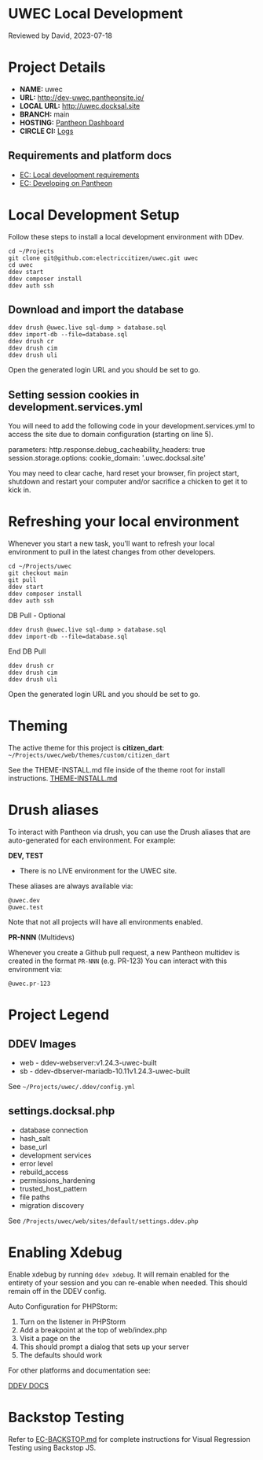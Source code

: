 UWEC Local Development
=============================
Reviewed by David, 2023-07-18

# Project Details
- **NAME:** uwec 
- **URL:** http://dev-uwec.pantheonsite.io/
- **LOCAL URL:** http://uwec.docksal.site
- **BRANCH:** main
- **HOSTING:** [Pantheon Dashboard](https://dashboard.pantheon.io/sites/dfeadf45-ac5d-48f4-a701-c121589cff0e#dev/code)
- **CIRCLE CI:** [Logs](https://app.circleci.com/pipelines/github/electriccitizen/uwec)

## Requirements and platform docs

- [EC: Local development requirements](https://docs.google.com/document/d/1_yeISu5bW5637TCeXByi82LUUfD1jeeSDHh5IeiPz4o/edit?usp=sharing)
- [EC: Developing on Pantheon](https://docs.google.com/document/d/1oTBHep57WENbf8PnM4LSn2Zx6x5EKA1rSYDEMvBEsUY/edit)


# Local Development Setup

Follow these steps to install a local development environment with DDev.

```
cd ~/Projects
git clone git@github.com:electriccitizen/uwec.git uwec
cd uwec
ddev start
ddev composer install
ddev auth ssh
```

## Download and import the database

```
ddev drush @uwec.live sql-dump > database.sql
ddev import-db --file=database.sql
ddev drush cr
ddev drush cim
ddev drush uli
```

Open the generated login URL and you should be set to go.

## Setting session cookies in development.services.yml
You will need to add the following code in your development.services.yml to access the site due to domain configuration (starting on line 5).

parameters:
  http.response.debug_cacheability_headers: true
  session.storage.options:
    cookie_domain: '.uwec.docksal.site'

You may need to clear cache, hard reset your browser, fin project start, shutdown and restart your computer and/or sacrifice a chicken to get it to kick in.

# Refreshing your local environment
Whenever you start a new task, you'll want to refresh your local environment to pull in the latest changes from other developers.

```
cd ~/Projects/uwec
git checkout main
git pull
ddev start
ddev composer install
ddev auth ssh
```

DB Pull - Optional
```
ddev drush @uwec.live sql-dump > database.sql
ddev import-db --file=database.sql
```
End DB Pull

```
ddev drush cr
ddev drush cim
ddev drush uli
```

Open the generated login URL and you should be set to go.

# Theming
The active theme for this project is **citizen_dart**:
`~/Projects/uwec/web/themes/custom/citizen_dart`

See the THEME-INSTALL.md file inside of the theme root for install instructions.
[THEME-INSTALL.md](/web/themes/citizen_dart/THEME-INSTALL.md)

# Drush aliases

To interact with Pantheon via drush, you can use the Drush aliases that are auto-generated for each environment. For example:

**DEV, TEST**

* There is no LIVE environment for the UWEC site.

These aliases are always available via:

```
@uwec.dev
@uwec.test
```
Note that not all projects will have all environments enabled.

**PR-NNN** (Multidevs) 

Whenever you create a Github pull request, a new Pantheon multidev is created in the format `PR-NNN`  (e.g. PR-123) You can interact with this environment via:

```
@uwec.pr-123
```

# Project Legend

## DDEV Images
- web - ddev-webserver:v1.24.3-uwec-built
- sb - ddev-dbserver-mariadb-10.11v1.24.3-uwec-built

See `~/Projects/uwec/.ddev/config.yml`

## settings.docksal.php
- database connection
- hash_salt
- base_url
- development services
- error level
- rebuild_access
- permissions_hardening
- trusted_host_pattern
- file paths
- migration discovery

See `/Projects/uwec/web/sites/default/settings.ddev.php`

# Enabling Xdebug

Enable xdebug by running `ddev xdebug`. It will remain enabled for the entirety of your session and you can re-enable when needed. This should remain off in the DDEV config.

Auto Configuration for PHPStorm:

1. Turn on the listener in PHPStorm
2. Add a breakpoint at the top of web/index.php
3. Visit a page on the
4. This should prompt a dialog that sets up your server
5. The defaults should work

For other platforms and documentation see:

[DDEV DOCS](https://ddev.readthedocs.io/en/stable/users/debugging-profiling/step-debugging/)

# Backstop Testing

Refer to [EC-BACKSTOP.md](/tests/backstop/EC-BACKSTOP.md) for complete instructions for Visual Regression Testing using Backstop JS. 

